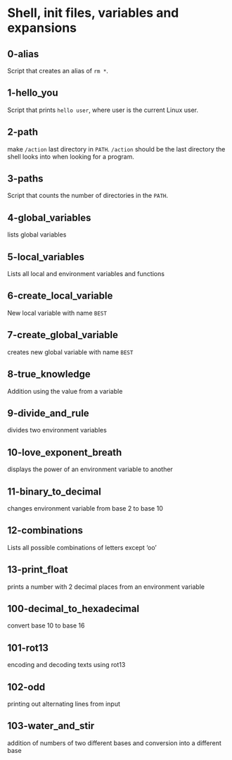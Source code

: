 # Shell, init files, variables and expansions

## 0-alias

Script that creates an alias of ``rm *``.

## 1-hello_you

Script that prints ``hello user``, where user is the current Linux user.

## 2-path

make ``/action`` last directory in ``PATH``. ``/action`` should be the last directory the shell looks into when looking for a program.

## 3-paths

Script that counts the number of directories in the ``PATH``.

## 4-global_variables

lists global variables

## 5-local_variables

Lists all local and environment variables and functions

## 6-create_local_variable

New local variable with name ``BEST``

## 7-create_global_variable

creates new global variable with name ``BEST``

## 8-true_knowledge

Addition using the value from a variable

## 9-divide_and_rule

divides two environment variables

## 10-love_exponent_breath

displays the power of an environment variable to another

## 11-binary_to_decimal

changes environment variable from base 2 to base 10

## 12-combinations

Lists all possible combinations of letters except ‘oo’

## 13-print_float

prints a number with 2 decimal places from an environment variable

## 100-decimal_to_hexadecimal

convert base 10 to base 16

## 101-rot13

encoding and decoding texts using rot13

## 102-odd

printing out alternating lines from input

## 103-water_and_stir

addition of numbers of two different bases and conversion into a different base
